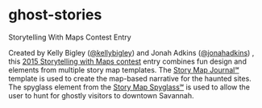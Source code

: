 # ghost-stories
Storytelling With Maps Contest Entry

Created by Kelly Bigley ([@kellybigley](http://twitter.com/kellybigley)) and Jonah Adkins ([@jonahadkins](http://twitter.com/jonahadkins)) , this [2015 Storytelling with Maps contest](http://www.esri.com/landing-pages/story-maps/contest) entry combines fun design and elements from multiple story map templates. The [Story Map Journal℠](http://storymaps.arcgis.com/en/app-list/map-journal/) template is used to create the map-based narrative for the haunted sites. The spyglass element from the [Story Map Spyglass℠](http://storymaps.arcgis.com/en/app-list/swipe-spyglass/) is used to allow the user to hunt for ghostly visitors to downtown Savannah. 